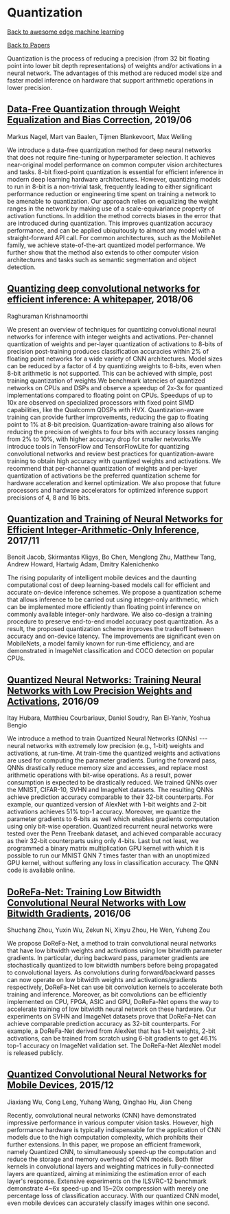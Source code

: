 # Quantization
[Back to awesome edge machine learning](https://github.com/bisonai/awesome-edge-machine-learning)

[Back to Papers](https://github.com/bisonai/awesome-edge-machine-learning/tree/master/Papers)

Quantization is the process of reducing a precision (from 32 bit floating point into lower bit depth representations) of weights and/or activations in a neural network. The advantages of this method are reduced model size and faster model inference on hardware that support arithmetic operations in lower precision.


## [Data-Free Quantization through Weight Equalization and Bias Correction](https://arxiv.org/abs/1906.04721), 2019/06
Markus Nagel, Mart van Baalen, Tijmen Blankevoort, Max Welling

We introduce a data-free quantization method for deep neural networks that does not require fine-tuning or hyperparameter selection. It achieves near-original model performance on common computer vision architectures and tasks. 8-bit fixed-point quantization is essential for efficient inference in modern deep learning hardware architectures. However, quantizing models to run in 8-bit is a non-trivial task, frequently leading to either significant performance reduction or engineering time spent on training a network to be amenable to quantization. Our approach relies on equalizing the weight ranges in the network by making use of a scale-equivariance property of activation functions. In addition the method corrects biases in the error that are introduced during quantization. This improves quantization accuracy performance, and can be applied ubiquitously to almost any model with a straight-forward API call. For common architectures, such as the MobileNet family, we achieve state-of-the-art quantized model performance. We further show that the method also extends to other computer vision architectures and tasks such as semantic segmentation and object detection.


## [Quantizing deep convolutional networks for efficient inference: A whitepaper](https://arxiv.org/abs/1806.08342), 2018/06
Raghuraman Krishnamoorthi

We present an overview of techniques for quantizing convolutional neural networks for inference with integer weights and activations. Per-channel quantization of weights and per-layer quantization of activations to 8-bits of precision post-training produces classification accuracies within 2% of floating point networks for a wide variety of CNN architectures. Model sizes can be reduced by a factor of 4 by quantizing weights to 8-bits, even when 8-bit arithmetic is not supported. This can be achieved with simple, post training quantization of weights.We benchmark latencies of quantized networks on CPUs and DSPs and observe a speedup of 2x-3x for quantized implementations compared to floating point on CPUs. Speedups of up to 10x are observed on specialized processors with fixed point SIMD capabilities, like the Qualcomm QDSPs with HVX. Quantization-aware training can provide further improvements, reducing the gap to floating point to 1% at 8-bit precision. Quantization-aware training also allows for reducing the precision of weights to four bits with accuracy losses ranging from 2% to 10%, with higher accuracy drop for smaller networks.We introduce tools in TensorFlow and TensorFlowLite for quantizing convolutional networks and review best practices for quantization-aware training to obtain high accuracy with quantized weights and activations. We recommend that per-channel quantization of weights and per-layer quantization of activations be the preferred quantization scheme for hardware acceleration and kernel optimization. We also propose that future processors and hardware accelerators for optimized inference support precisions of 4, 8 and 16 bits.


## [Quantization and Training of Neural Networks for Efficient Integer-Arithmetic-Only Inference](https://arxiv.org/abs/1712.05877), 2017/11
Benoit Jacob, Skirmantas Kligys, Bo Chen, Menglong Zhu, Matthew Tang, Andrew Howard, Hartwig Adam, Dmitry Kalenichenko

The rising popularity of intelligent mobile devices and the daunting computational cost of deep learning-based models call for efficient and accurate on-device inference schemes. We propose a quantization scheme that allows inference to be carried out using integer-only arithmetic, which can be implemented more efficiently than floating point inference on commonly available integer-only hardware. We also co-design a training procedure to preserve end-to-end model accuracy post quantization. As a result, the proposed quantization scheme improves the tradeoff between accuracy and on-device latency. The improvements are significant even on MobileNets, a model family known for run-time efficiency, and are demonstrated in ImageNet classification and COCO detection on popular CPUs.


## [Quantized Neural Networks: Training Neural Networks with Low Precision Weights and Activations](https://arxiv.org/abs/1609.07061), 2016/09
Itay Hubara, Matthieu Courbariaux, Daniel Soudry, Ran El-Yaniv, Yoshua Bengio

We introduce a method to train Quantized Neural Networks (QNNs) --- neural networks with extremely low precision (e.g., 1-bit) weights and activations, at run-time. At train-time the quantized weights and activations are used for computing the parameter gradients. During the forward pass, QNNs drastically reduce memory size and accesses, and replace most arithmetic operations with bit-wise operations. As a result, power consumption is expected to be drastically reduced. We trained QNNs over the MNIST, CIFAR-10, SVHN and ImageNet datasets. The resulting QNNs achieve prediction accuracy comparable to their 32-bit counterparts. For example, our quantized version of AlexNet with 1-bit weights and 2-bit activations achieves 51% top-1 accuracy. Moreover, we quantize the parameter gradients to 6-bits as well which enables gradients computation using only bit-wise operation. Quantized recurrent neural networks were tested over the Penn Treebank dataset, and achieved comparable accuracy as their 32-bit counterparts using only 4-bits. Last but not least, we programmed a binary matrix multiplication GPU kernel with which it is possible to run our MNIST QNN 7 times faster than with an unoptimized GPU kernel, without suffering any loss in classification accuracy. The QNN code is available online.


## [DoReFa-Net: Training Low Bitwidth Convolutional Neural Networks with Low Bitwidth Gradients](https://arxiv.org/abs/1606.06160), 2016/06
Shuchang Zhou, Yuxin Wu, Zekun Ni, Xinyu Zhou, He Wen, Yuheng Zou

We propose DoReFa-Net, a method to train convolutional neural networks that have low bitwidth weights and activations using low bitwidth parameter gradients. In particular, during backward pass, parameter gradients are stochastically quantized to low bitwidth numbers before being propagated to convolutional layers. As convolutions during forward/backward passes can now operate on low bitwidth weights and activations/gradients respectively, DoReFa-Net can use bit convolution kernels to accelerate both training and inference. Moreover, as bit convolutions can be efficiently implemented on CPU, FPGA, ASIC and GPU, DoReFa-Net opens the way to accelerate training of low bitwidth neural network on these hardware. Our experiments on SVHN and ImageNet datasets prove that DoReFa-Net can achieve comparable prediction accuracy as 32-bit counterparts. For example, a DoReFa-Net derived from AlexNet that has 1-bit weights, 2-bit activations, can be trained from scratch using 6-bit gradients to get 46.1\% top-1 accuracy on ImageNet validation set. The DoReFa-Net AlexNet model is released publicly.


## [Quantized Convolutional Neural Networks for Mobile Devices](https://arxiv.org/abs/1512.06473), 2015/12
Jiaxiang Wu, Cong Leng, Yuhang Wang, Qinghao Hu, Jian Cheng

Recently, convolutional neural networks (CNN) have demonstrated impressive performance in various computer vision tasks. However, high performance hardware is typically indispensable for the application of CNN models due to the high computation complexity, which prohibits their further extensions. In this paper, we propose an efficient framework, namely Quantized CNN, to simultaneously speed-up the computation and reduce the storage and memory overhead of CNN models. Both filter kernels in convolutional layers and weighting matrices in fully-connected layers are quantized, aiming at minimizing the estimation error of each layer's response. Extensive experiments on the ILSVRC-12 benchmark demonstrate 4~6x speed-up and 15~20x compression with merely one percentage loss of classification accuracy. With our quantized CNN model, even mobile devices can accurately classify images within one second.



